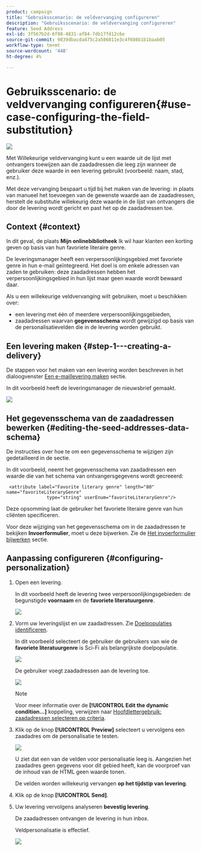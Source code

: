 ```yaml
---
product: campaign
title: "Gebruiksscenario: de veldvervanging configureren"
description: "Gebruiksscenario: de veldvervanging configureren"
feature: Seed Address
exl-id: 3f567b2d-6f98-4831-af84-7db17fd12c6e
source-git-commit: 9839dbacda475c2a586811e3c4f686b1b1baab05
workflow-type: tm+mt
source-wordcount: '448'
ht-degree: 4%

---
```


# Gebruiksscenario: de veldvervanging configureren{#use-case-configuring-the-field-substitution}

![](../../assets/common.svg)

Met Willekeurige veldvervanging kunt u een waarde uit de lijst met ontvangers toewijzen aan de zaadadressen die leeg zijn wanneer de gebruiker deze waarde in een levering gebruikt (voorbeeld: naam, stad, enz.).

Met deze vervanging bespaart u tijd bij het maken van de levering: in plaats van manueel het toevoegen van de gewenste waarde aan de zaadadressen, herstelt de substitutie willekeurig deze waarde in de lijst van ontvangers die door de levering wordt gericht en past het op de zaadadressen toe.

## Context {#context}

In dit geval, de plaats **Mijn onlinebibliotheek** Ik wil haar klanten een korting geven op basis van hun favoriete literaire genre.

De leveringsmanager heeft een verpersoonlijkingsgebied met favoriete genre in hun e-mail geïntegreerd. Het doel is om enkele adressen van zaden te gebruiken: deze zaadadressen hebben het verpersoonlijkingsgebied in hun lijst maar geen waarde wordt bewaard daar.

Als u een willekeurige veldvervanging wilt gebruiken, moet u beschikken over:

* een levering met één of meerdere verpersoonlijkingsgebieden,
* zaadadressen waarvan **gegevensschema** wordt gewijzigd op basis van de personalisatievelden die in de levering worden gebruikt.

## Een levering maken {#step-1---creating-a-delivery}

De stappen voor het maken van een levering worden beschreven in het dialoogvenster [Een e-maillevering maken](creating-an-email-delivery.md) sectie.

In dit voorbeeld heeft de leveringsmanager de nieuwsbrief gemaakt.

![](assets/dlv_seeds_usecase_24.png)

## Het gegevensschema van de zaadadressen bewerken {#editing-the-seed-addresses-data-schema}

De instructies over hoe te om een gegevensschema te wijzigen zijn gedetailleerd in de sectie.

In dit voorbeeld, neemt het gegevensschema van zaadadressen een waarde die van het schema van ontvangersgegevens wordt gecreeerd:

```
 <attribute label="Favorite literary genre" length="80" name="favoriteLiteraryGenre"
               type="string" userEnum="favoriteLiteraryGenre"/>
```

Deze opsomming laat de gebruiker het favoriete literaire genre van hun cliënten specificeren.

Voor deze wijziging van het gegevensschema om in de zaadadressen te bekijken **Invoerformulier**, moet u deze bijwerken. Zie de [Het invoerformulier bijwerken](use-case--selecting-seed-addresses-on-criteria.md#updating-the-input-form) sectie.

## Aanpassing configureren {#configuring-personalization}

1. Open een levering.

   In dit voorbeeld heeft de levering twee verpersoonlijkingsgebieden: de begunstigde **voornaam** en de **favoriete literatuurgenre**.

   ![](assets/dlv_seeds_usecase_25.png)

1. Vorm uw leveringslijst en uw zaadadressen. Zie [Doelpopulaties identificeren](steps-defining-the-target-population.md).

   In dit voorbeeld selecteert de gebruiker de gebruikers van wie de **favoriete literatuurgenre** is Sci-Fi als belangrijkste doelpopulatie.

   ![](assets/dlv_seeds_usecase_26.png)

   De gebruiker voegt zaadadressen aan de levering toe.

   ![](assets/dlv_seeds_usecase_27.png)

   >[!NOTE]
   >
   >Voor meer informatie over de **[!UICONTROL Edit the dynamic condition...]** koppeling, verwijzen naar [Hoofdlettergebruik: zaadadressen selecteren op criteria](use-case--selecting-seed-addresses-on-criteria.md).

1. Klik op de knop **[!UICONTROL Preview]** selecteert u vervolgens een zaadadres om de personalisatie te testen.

   ![](assets/dlv_seeds_usecase_28.png)

   U ziet dat een van de velden voor personalisatie leeg is. Aangezien het zaadadres geen gegevens voor dit gebied heeft, kan de voorproef van de inhoud van de HTML geen waarde tonen.

   De velden worden willekeurig vervangen **op het tijdstip van levering**.

1. Klik op de knop **[!UICONTROL Send]**.
1. Uw levering vervolgens analyseren **bevestig levering**.

   De zaadadressen ontvangen de levering in hun inbox.

   Veldpersonalisatie is effectief.

   ![](assets/dlv_seeds_usecase_08.png)
